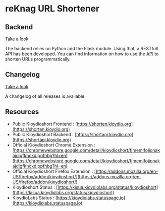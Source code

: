 # reKnag URL Shortener

## Backend

[Take a look](Backend.md)

The backend relies on Python and the Flask module. Using that, a RESTfull API has been developed.
You can find information on how to use the [API](API-Documentation.topic) to shorten URLs programmatically.

## Changelog

[Take a look](Changelog.md)

A changelog of all releases is available.

## Resources
- Public Kioydioshort Frontend : [https://shorten.kioydio.org](https://shorten.kioydio.org)
- Public Kioydioshort Backend : [https://shortapi.kioydio.org](https://shortapi.kioydio.org)
- Official Kioydioshort Chrome Extension : [https://chromewebstore.google.com/detail/kioydioshort/fjmemlfojjonakajdigfkhckdippfhbg?hl=en](https://chromewebstore.google.com/detail/kioydioshort/fjmemlfojjonakajdigfkhckdippfhbg?hl=en)
- Official Kioydioshort Firefox Extension : [https://addons.mozilla.org/en-US/firefox/addon/kioydioshort/](https://addons.mozilla.org/en-US/firefox/addon/kioydioshort/)
- Kioydioshort Status : [https://kisua.kioydiolabs.org/status/kioydioshort](https://kisua.kioydiolabs.org/status/kioydioshort)
- KioydioLabs Status : [https://kioydiolabs.statuspage.io](https://kioydiolabs.statuspage.io)